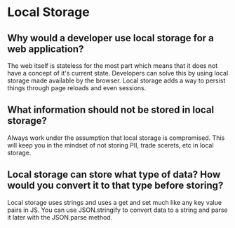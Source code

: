# Local Storage

## Why would a developer use local storage for a web application?

The web itself is stateless for the most part which means that it does not have a concept of it's current state. Developers can solve this by using local storage made available by the browser. Local storage adds a way to persist things through page reloads and even sessions.

## What information should not be stored in local storage?

Always work under the assumption that local storage is compromised. This will keep you in the mindset of not storing PII, trade scerets, etc in local storage.

## Local storage can store what type of data? How would you convert it to that type before storing?

Local storage uses strings and uses a get and set much like any key value pairs in JS. You can use JSON.stringify to convert data to a string and parse it later with the JSON.parse method.
